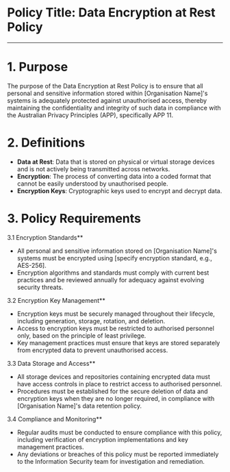 # Policy Title: Data Encryption at Rest Policy

---

# 1. Purpose

The purpose of the Data Encryption at Rest Policy is to ensure that all personal and sensitive information stored within [Organisation Name]'s systems is adequately protected against unauthorised access, thereby maintaining the confidentiality and integrity of such data in compliance with the Australian Privacy Principles (APP), specifically APP 11.

# 2. Definitions

- **Data at Rest**: Data that is stored on physical or virtual storage devices and is not actively being transmitted across networks.
- **Encryption**: The process of converting data into a coded format that cannot be easily understood by unauthorised people.
- **Encryption Keys**: Cryptographic keys used to encrypt and decrypt data.

# 3. Policy Requirements

3.1 Encryption Standards**

- All personal and sensitive information stored on [Organisation Name]'s systems must be encrypted using [specify encryption standard, e.g., AES-256].
- Encryption algorithms and standards must comply with current best practices and be reviewed annually for adequacy against evolving security threats.

3.2 Encryption Key Management**

- Encryption keys must be securely managed throughout their lifecycle, including generation, storage, rotation, and deletion.
- Access to encryption keys must be restricted to authorised personnel only, based on the principle of least privilege.
- Key management practices must ensure that keys are stored separately from encrypted data to prevent unauthorised access.

3.3 Data Storage and Access**

- All storage devices and repositories containing encrypted data must have access controls in place to restrict access to authorised personnel.
- Procedures must be established for the secure deletion of data and encryption keys when they are no longer required, in compliance with [Organisation Name]'s data retention policy.

3.4 Compliance and Monitoring**

- Regular audits must be conducted to ensure compliance with this policy, including verification of encryption implementations and key management practices.
- Any deviations or breaches of this policy must be reported immediately to the Information Security team for investigation and remediation.
